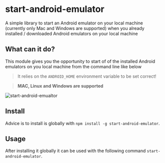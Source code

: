 # start-android-emulator

A simple library to start an Android emulator on your local machine (currently only Mac and Windows are supported) when you already installed / downloaded Android emulators on your local machine

## What can it do?

This module gives you the opportunity to start of of the installed Android emulators on you local machine from the command line like below

> It relies on the `ANDROID_HOME` environment variable to be set correct!

> **MAC, Linux and Windows are supported**

![start-android-emualtor](./assets/start-android-emulator.gif)

## Install

Advice is to install is globally with `npm install -g start-android-emulator`.

## Usage

After installing it globally it can be used with the following command `start-android-emulator`.
